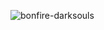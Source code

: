 ![bonfire-darksouls](https://github.com/efei36/efei36/assets/78135049/b2b03e6f-df04-4ef7-ae92-376ba5be41df)
